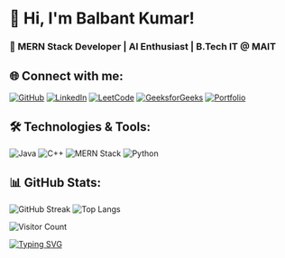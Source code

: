 # 👋 Hi, I'm Balbant Kumar!  
### 🚀 MERN Stack Developer | AI Enthusiast | B.Tech IT @ MAIT  

## 🌐 Connect with me:  
[![GitHub](https://img.shields.io/badge/GitHub-000?logo=github&logoColor=white)](https://github.com/balbantk)
[![LinkedIn](https://img.shields.io/badge/LinkedIn-0077B5?logo=linkedin&logoColor=white)](https://www.linkedin.com/in/balbant-kumar-a914401a2)
[![LeetCode](https://img.shields.io/badge/LeetCode-FFA116?logo=leetcode&logoColor=white)](https://leetcode.com/u/Balbant/)
[![GeeksforGeeks](https://img.shields.io/badge/GeeksforGeeks-0F9D58?logo=googlescholar&logoColor=white)](https://www.geeksforgeeks.org/user/balbant_kumar/)
[![Portfolio](https://img.shields.io/badge/Portfolio-000?logo=vercel&logoColor=white)](https://yourportfolio.com)


## 🛠️ Technologies & Tools:
![Java](https://img.shields.io/badge/Java-ED8B00?style=flat&logo=java&logoColor=white)
![C++](https://img.shields.io/badge/C++-00599C?style=flat&logo=cplusplus&logoColor=white)
![MERN Stack](https://img.shields.io/badge/MERN-3DDC84?style=flat&logo=node.js&logoColor=white)
![Python](https://img.shields.io/badge/Python-3776AB?style=flat&logo=python&logoColor=white)

## 📊 GitHub Stats:
![GitHub Streak](https://streak-stats.demolab.com/?user=balbantk&theme=dark)
![Top Langs](https://github-readme-stats.vercel.app/api/top-langs/?username=balbantk&layout=compact&theme=dark)


![Visitor Count](https://komarev.com/ghpvc/?username=balbantk&color=blue)


[![Typing SVG](https://readme-typing-svg.demolab.com?font=Fira+Code&size=18&pause=1000&color=F7B93E&width=435&lines=MERN+Stack+Developer;AI+%26+ML+Enthusiast;Cyber+Security+%26+Ethical+Hacking)](https://git.io/typing-svg)

